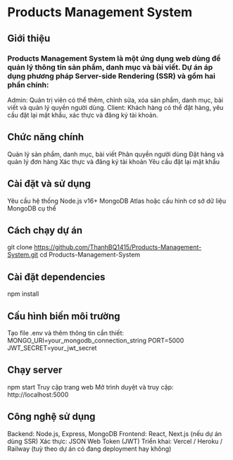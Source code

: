 # Products Management System

## Giới thiệu

### Products Management System là một ứng dụng web dùng để quản lý thông tin sản phẩm, danh mục và bài viết. Dự án áp dụng phương pháp Server-side Rendering (SSR) và gồm hai phần chính:
Admin: Quản trị viên có thể thêm, chỉnh sửa, xóa sản phẩm, danh mục, bài viết và quản lý quyền người dùng.
Client: Khách hàng có thể đặt hàng, yêu cầu đặt lại mật khẩu, xác thực và đăng ký tài khoản.

## Chức năng chính
Quản lý sản phẩm, danh mục, bài viết
Phân quyền người dùng
Đặt hàng và quản lý đơn hàng
Xác thực và đăng ký tài khoản
Yêu cầu đặt lại mật khẩu

## Cài đặt và sử dụng
Yêu cầu hệ thống
Node.js v16+
MongoDB Atlas hoặc cấu hình cơ sở dữ liệu MongoDB cụ thể

## Cách chạy dự án
git clone https://github.com/ThanhBQ1415/Products-Management-System.git
cd Products-Management-System

## Cài đặt dependencies
npm install

## Cấu hình biến môi trường
Tạo file .env và thêm thông tin cần thiết:
MONGO_URI=your_mongodb_connection_string
PORT=5000
JWT_SECRET=your_jwt_secret

## Chạy server
npm start
Truy cập trang web
Mở trình duyệt và truy cập: http://localhost:5000

## Công nghệ sử dụng
Backend: Node.js, Express, MongoDB
Frontend: React, Next.js (nếu dự án dùng SSR)
Xác thực: JSON Web Token (JWT)
Triển khai: Vercel / Heroku / Railway (tuỳ theo dự án có đang deployment hay không)


